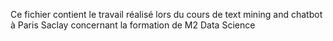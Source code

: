 Ce fichier contient le travail réalisé lors du cours de text mining and chatbot à Paris Saclay concernant la formation de M2 Data Science
